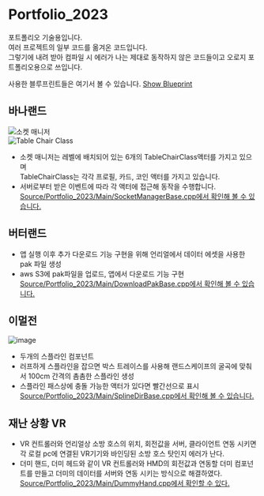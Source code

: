 # Portfolio_2023
포트폴리오 기술용입니다.   
여러 프로젝트의 일부 코드를 옮겨온 코드입니다.   
그렇기에 내려 받아 컴파일 시 에러가 나는 제대로 동작하지 않은 코드들이고 오로지 포트폴리오용으로 쓰입니다.   
   
사용한 블루프린트들은 여기서 볼 수 있습니다. [Show Blueprint](https://blueprintue.com/profile/mandu/)   
## 바나랜드
![소켓 매니저](https://user-images.githubusercontent.com/69950874/230727505-ce034f74-b61f-4602-8564-060b400bba2a.PNG)   
![Table Chair Class](https://user-images.githubusercontent.com/69950874/230727838-d49fda09-a201-4464-ab95-bca6ce1c1882.PNG)   
   
* 소켓 매니저는 레벨에 배치되어 있는 6개의 TableChairClass액터를 가지고 있으며   
TableChairClass는 각각 프로필, 카드, 코인 액터를 가지고 있습니다.   
* 서버로부터 받은 이벤트에 따라 각 액터에 접근해 동작을 수행합니다.  
[Source/Portfolio_2023/Main/SocketManagerBase.cpp에서 확인해 볼 수 있습니다.](Source/Portfolio_2023/Main/SocketManagerBase.cpp)   
   
## 버터랜드
* 앱 실행 이후 추가 다운로드 기능 구현을 위해 언리얼에서 데이터 에셋을 사용한 pak 파일 생성   
* aws S3에 pak파일을 업로드, 앱에서 다운로드 기능 구현   
[Source/Portfolio_2023/Main/DownloadPakBase.cpp에서 확인해 볼 수 있습니다.](Source/Portfolio_2023/Main/DownloadPakBase.cpp)   
   
## 이멀전
![image](https://user-images.githubusercontent.com/69950874/231374279-ae2a8b22-daaf-45bd-90c4-94ec535b90be.png)   
   
* 두개의 스플라인 컴포넌트   
* 러프하게 스플라인을 잡으면 박스 트레이스를 사용해 랜드스케이프의 굴곡에 맞춰서 100cm 간격의 촘촘한 스플라인 생성   
* 스플라인 패스상에 충돌 가능한 액터가 있다면 빨간선으로 표시   
[Source/Portfolio_2023/Main/SplineDirBase.cpp에서 확인해 볼 수 있습니다.](Source/Portfolio_2023/Main/SplineDirBase.cpp)   
   
## 재난 상황 VR
* VR 컨트롤러와 언리얼상 소방 호스의 위치, 회전값을 서버, 클라이언트 연동 시키면 각 로컬 pc에 연결된 VR기기와 바인딩된 소방 호스 탓인지 에러가 난다.   
* 더미 핸드, 더미 헤드와 같이 VR 컨트롤러와 HMD의 회전값과 연동할 더미 컴포넌트를 만들고 더미의 데이터를 서버와 연동 시키는 방식으로 해결하였다.   
[Source/Portfolio_2023/Main/DummyHand.cpp에서 확인할 수 있다.](Source/Portfolio_2023/Main/DummyHand.cpp)
